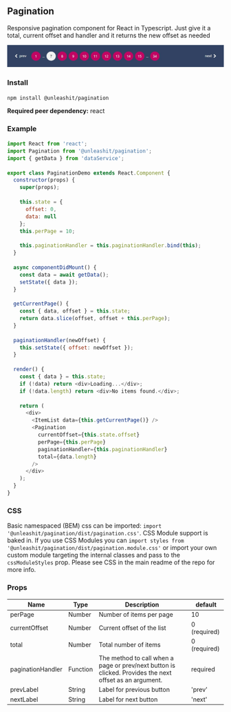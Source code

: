 ## Pagination

Responsive pagination component for React in Typescript. Just give it a total, current offset and handler and it returns the new offset as needed

![pagination component](https://github.com/unleashit/npm-library/raw/master/packages/pagination/pagination.png)

### Install
```
npm install @unleashit/pagination
```

**Required peer dependency:** react

### Example

```javascript
import React from 'react';
import Pagination from '@unleashit/pagination';
import { getData } from 'dataService';

export class PaginationDemo extends React.Component {
  constructor(props) {
    super(props);

    this.state = {
      offset: 0,
      data: null
    };
    this.perPage = 10;

    this.paginationHandler = this.paginationHandler.bind(this);
  }

  async componentDidMount() {
    const data = await getData();
    setState({ data });
  }

  getCurrentPage() {
    const { data, offset } = this.state;
    return data.slice(offset, offset + this.perPage);
  }

  paginationHandler(newOffset) {
    this.setState({ offset: newOffset });
  }

  render() {
    const { data } = this.state;
    if (!data) return <div>Loading...</div>;
    if (!data.length) return <div>No items found.</div>;

    return (
      <div>
        <ItemList data={this.getCurrentPage()} />
        <Pagination
          currentOffset={this.state.offset}
          perPage={this.perPage}
          paginationHandler={this.paginationHandler}
          total={data.length}
        />
      </div>
    );
  }
}
```
### CSS

Basic namespaced (BEM) css can be imported: `import '@unleashit/pagination/dist/pagination.css'`. CSS Module support is baked in. If you use CSS Modules you can `import styles from '@unleashit/pagination/dist/pagination.module.css'` or import your own custom module targeting the internal classes and pass to the `cssModuleStyles` prop. Please see CSS in the main readme of the repo for more info.


### Props

| Name      | Type |  Description | default |
| ----------- | ----------- | ---------| ------- |
| perPage      | Number       | Number of items per page | 10 |
| currentOffset   | Number        | Current offset of the list | 0 (required) |
| total | Number | Total number of items | 0 (required) |
| paginationHandler | Function | The method to call when a page or prev/next button is clicked. Provides the next offset as an argument. | required
| prevLabel | String | Label for previous button | 'prev' |
| nextLabel | String | Label for next button | 'next' |

